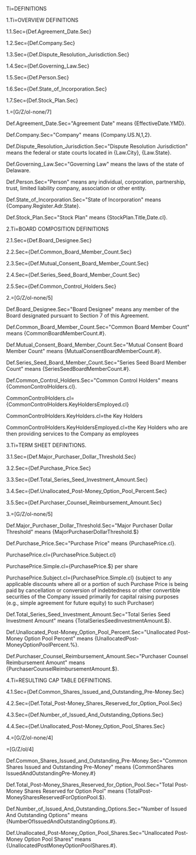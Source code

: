 Ti=DEFINITIONS

1.Ti=OVERVIEW DEFINITIONS

1.1.Sec={Def.Agreement_Date.Sec}

1.2.Sec={Def.Company.Sec}

1.3.Sec={Def.Dispute_Resolution_Jurisdiction.Sec}

1.4.Sec={Def.Governing_Law.Sec}

1.5.Sec={Def.Person.Sec}

1.6.Sec={Def.State_of_Incorporation.Sec}

1.7.Sec={Def.Stock_Plan.Sec}

1.=[G/Z/ol-none/7]

Def.Agreement_Date.Sec="Agreement Date" means {EffectiveDate.YMD}.

Def.Company.Sec="Company" means {Company.US.N,1,2}.

Def.Dispute_Resolution_Jurisdiction.Sec="Dispute Resolution Jurisdiction" means the federal or state courts located in {Law.City}, {Law.State}.

Def.Governing_Law.Sec="Governing Law" means the laws of the state of Delaware.

Def.Person.Sec="Person" means any individual, corporation, partnership, trust, limited liability company, association or other entity.

Def.State_of_Incorporation.Sec="State of Incorporation" means {Company.Register.Adr.State}.

Def.Stock_Plan.Sec="Stock Plan" means {StockPlan.Title,Date.cl}.

2.Ti=BOARD COMPOSITION DEFINITIONS

2.1.Sec={Def.Board_Designee.Sec}

2.2.Sec={Def.Common_Board_Member_Count.Sec}

2.3.Sec={Def.Mutual_Consent_Board_Member_Count.Sec}

2.4.Sec={Def.Series_Seed_Board_Member_Count.Sec}

2.5.Sec={Def.Common_Control_Holders.Sec}

2.=[G/Z/ol-none/5]

Def.Board_Designee.Sec="Board Designee" means any member of the Board designated pursuant to Section 7 of this Agreement.

Def.Common_Board_Member_Count.Sec="Common Board Member Count" means {CommonBoardMemberCount.#}.

Def.Mutual_Consent_Board_Member_Count.Sec="Mutual Consent Board Member Count" means {MutualConsentBoardMemberCount.#}.

Def.Series_Seed_Board_Member_Count.Sec="Series Seed Board Member Count" means {SeriesSeedBoardMemberCount.#}.

Def.Common_Control_Holders.Sec="Common Control Holders" means {CommonControlHolders.cl}.

CommonControlHolders.cl={CommonControlHolders.KeyHoldersEmployed.cl}

CommonControlHolders.KeyHolders.cl=the Key Holders

CommonControlHolders.KeyHoldersEmployed.cl=the Key Holders who are then providing services to the Company as employees


3.Ti=TERM SHEET DEFINITIONS.

3.1.Sec={Def.Major_Purchaser_Dollar_Threshold.Sec}

3.2.Sec={Def.Purchase_Price.Sec}

3.3.Sec={Def.Total_Series_Seed_Investment_Amount.Sec}

3.4.Sec={Def.Unallocated_Post-Money_Option_Pool_Percent.Sec}

3.5.Sec={Def.Purchaser_Counsel_Reimbursement_Amount.Sec}

3.=[G/Z/ol-none/5]

Def.Major_Purchaser_Dollar_Threshold.Sec="Major Purchaser Dollar Threshold" means {MajorPurchaserDollarThreshold.$}

Def.Purchase_Price.Sec="Purchase Price" means {PurchasePrice.cl}.

PurchasePrice.cl={PurchasePrice.Subject.cl}

PurchasePrice.Simple.cl={PurchasePrice.$} per share 

PurchasePrice.Subject.cl={PurchasePrice.Simple.cl} (subject to any applicable discounts where all or a portion of such Purchase Price is being paid by cancellation or conversion of indebtedness or other convertible securities of the Company issued primarily for capital raising purposes (e.g., simple agreement for future equity) to such Purchaser)

Def.Total_Series_Seed_Investment_Amount.Sec="Total Series Seed Investment Amount" means {TotalSeriesSeedInvestmentAmount.$}.

Def.Unallocated_Post-Money_Option_Pool_Percent.Sec="Unallocated Post-Money Option Pool Percent" means {UnallocatedPost-MoneyOptionPoolPercent.%}.

Def.Purchaser_Counsel_Reimbursement_Amount.Sec="Purchaser Counsel Reimbursement Amount" means {PurchaserCounselReimbursementAmount.$}.

4.Ti=RESULTING CAP TABLE DEFINITIONS.

4.1.Sec={Def.Common_Shares_Issued_and_Outstanding_Pre-Money.Sec}

4.2.Sec={Def.Total_Post-Money_Shares_Reserved_for_Option_Pool.Sec}

4.3.Sec={Def.Number_of_Issued_And_Outstanding_Options.Sec}

4.4.Sec={Def.Unallocated_Post-Money_Option_Pool_Shares.Sec}

4.=[G/Z/ol-none/4]

=[G/Z/ol/4]



Def.Common_Shares_Issued_and_Outstanding_Pre-Money.Sec="Common Shares Issued and Outstanding Pre-Money" means {CommonShares IssuedAndOutstandingPre-Money.#}

Def.Total_Post-Money_Shares_Reserved_for_Option_Pool.Sec="Total Post-Money Shares Reserved for Option Pool" means {TotalPost-MoneySharesReservedForOptionPool.$}. 

Def.Number_of_Issued_And_Outstanding_Options.Sec="Number of Issued And Outstanding Options" means {NumberOfIssuedAndOutstandingOptions.#}.

Def.Unallocated_Post-Money_Option_Pool_Shares.Sec="Unallocated Post-Money Option Pool Shares" means {UnallocatedPostMoneyOptionPoolShares.#}.